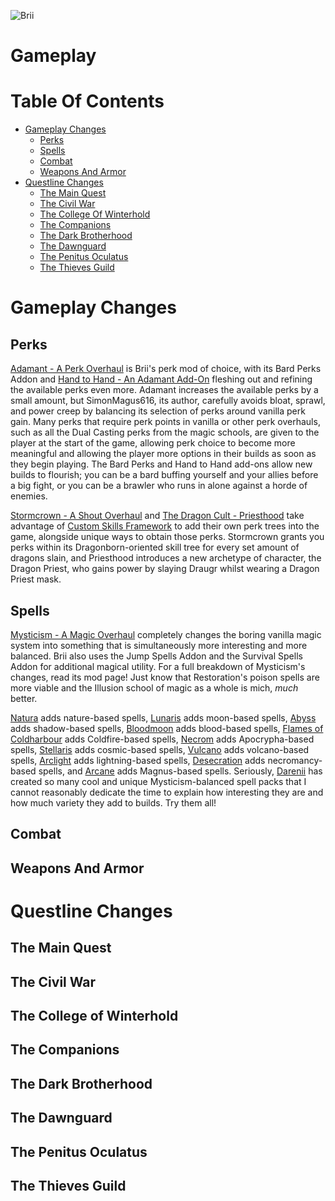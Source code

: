 ![Brii](https://staticdelivery.nexusmods.com/mods/1704/images/95501/95501-1688938116-621876061.png)

# Gameplay

# Table Of Contents

- [Gameplay Changes](#gameplay-changes)
  - [Perks](#perks)
  - [Spells](#spells)
  - [Combat](#combat)
  - [Weapons And Armor](#weapons-and-armor)
- [Questline Changes](questline-changes)
  - [The Main Quest](#the-main-quest)
  - [The Civil War](#the-civil-war)
  - [The College Of Winterhold](#the-college-of-winterhold)
  - [The Companions](#the-companions)
  - [The Dark Brotherhood](#the-dark-brotherhood)
  - [The Dawnguard](#the-dawnguard)
  - [The Penitus Oculatus](#the-penitus-oculatus)
  - [The Thieves Guild](#the-thieves-guild)

# Gameplay Changes

## Perks

[Adamant - A Perk Overhaul](https://www.nexusmods.com/skyrimspecialedition/mods/30191) is Brii's perk mod of choice, with its Bard Perks Addon and [Hand to Hand - An Adamant Add-On](https://www.nexusmods.com/skyrimspecialedition/mods/59790) fleshing out and refining the available perks even more. Adamant increases the available perks by a small amount, but SimonMagus616, its author, carefully avoids bloat, sprawl, and power creep by balancing its selection of perks around vanilla perk gain. Many perks that require perk points in vanilla or other perk overhauls, such as all the Dual Casting perks from the magic schools, are given to the player at the start of the game, allowing perk choice to become more meaningful and allowing the player more options in their builds as soon as they begin playing. The Bard Perks and Hand to Hand add-ons allow new builds to flourish; you can be a bard buffing yourself and your allies before a big fight, or you can be a brawler who runs in alone against a horde of enemies.

[Stormcrown - A Shout Overhaul](https://www.nexusmods.com/skyrimspecialedition/mods/90659) and [The Dragon Cult - Priesthood](https://www.nexusmods.com/skyrimspecialedition/mods/92794) take advantage of [Custom Skills Framework](https://www.nexusmods.com/skyrimspecialedition/mods/41780) to add their own perk trees into the game, alongside unique ways to obtain those perks. Stormcrown grants you perks within its Dragonborn-oriented skill tree for every set amount of dragons slain, and Priesthood introduces a new archetype of character, the Dragon Priest, who gains power by slaying Draugr whilst wearing a Dragon Priest mask.

## Spells

[Mysticism - A Magic Overhaul](https://www.nexusmods.com/skyrimspecialedition/mods/27839) completely changes the boring vanilla magic system into something that is simultaneously more interesting and more balanced. Brii also uses the Jump Spells Addon and the Survival Spells Addon for additional magical utility. For a full breakdown of Mysticism's changes, read its mod page! Just know that Restoration's poison spells are more viable and the Illusion school of magic as a whole is mich, _much_ better.

[Natura](https://www.nexusmods.com/skyrimspecialedition/mods/77826) adds nature-based spells, [Lunaris](https://www.nexusmods.com/skyrimspecialedition/mods/80852) adds moon-based spells, [Abyss](https://www.nexusmods.com/skyrimspecialedition/mods/83329) adds shadow-based spells, [Bloodmoon](https://www.nexusmods.com/skyrimspecialedition/mods/84304) adds blood-based spells, [Flames of Coldharbour](https://www.nexusmods.com/skyrimspecialedition/mods/85425) adds Coldfire-based spells, [Necrom](https://www.nexusmods.com/skyrimspecialedition/mods/86292) adds Apocrypha-based spells, [Stellaris](https://www.nexusmods.com/skyrimspecialedition/mods/86833) adds cosmic-based spells, [Vulcano](https://www.nexusmods.com/skyrimspecialedition/mods/88689) adds volcano-based spells, [Arclight](https://www.nexusmods.com/skyrimspecialedition/mods/90405) adds lightning-based spells, [Desecration](https://www.nexusmods.com/skyrimspecialedition/mods/90832) adds necromancy-based spells, and [Arcane](https://www.nexusmods.com/skyrimspecialedition/mods/91602) adds Magnus-based spells. Seriously, [Darenii](https://www.nexusmods.com/skyrimspecialedition/users/5073294) has created so many cool and unique Mysticism-balanced spell packs that I cannot reasonably dedicate the time to explain how interesting they are and how much variety they add to builds. Try them all!

## Combat

## Weapons And Armor

# Questline Changes

## The Main Quest

## The Civil War

## The College of Winterhold

## The Companions

## The Dark Brotherhood

## The Dawnguard

## The Penitus Oculatus

## The Thieves Guild
